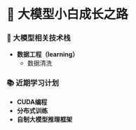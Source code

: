 # 🚀 大模型小白成长之路

### 🤖 大模型相关技术栈
- **数据工程（learning）**
  - 数据清洗
  
### 📚 近期学习计划
- **CUDA编程**
- **分布式训练**
- **自制大模型推理框架**
